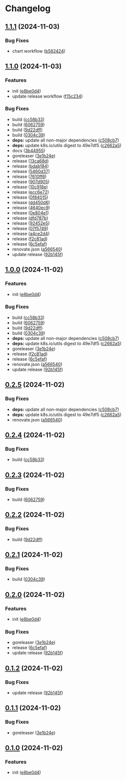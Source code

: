 # Changelog

## [1.1.1](https://github.com/cloudscalerio/cloudscaler/compare/v1.1.0...v1.1.1) (2024-11-03)


### Bug Fixes

* chart workflow ([b582424](https://github.com/cloudscalerio/cloudscaler/commit/b582424a04aaf12df991b3351f920517dd8e8cc3))

## [1.1.0](https://github.com/cloudscalerio/cloudscaler/compare/v1.0.0...v1.1.0) (2024-11-03)


### Features

* init ([e8be0d4](https://github.com/cloudscalerio/cloudscaler/commit/e8be0d4f0a343363081908bf2a4e694d463ef676))
* update release workflow ([f15c234](https://github.com/cloudscalerio/cloudscaler/commit/f15c23425b78b8985445e487800b1069f3e40429))


### Bug Fixes

* build ([cc58b33](https://github.com/cloudscalerio/cloudscaler/commit/cc58b33b39169a3ed88c61ba5e8546ace6f80025))
* build ([6062759](https://github.com/cloudscalerio/cloudscaler/commit/6062759a537b92c29da17bd9753429030cb3327f))
* build ([9d22dff](https://github.com/cloudscalerio/cloudscaler/commit/9d22dff7ce17e1d5680519c58089efa8ea585b66))
* build ([0304c39](https://github.com/cloudscalerio/cloudscaler/commit/0304c3976d8649359b997a3cbde467e9eb0f4c00))
* **deps:** update all non-major dependencies ([c508cb7](https://github.com/cloudscalerio/cloudscaler/commit/c508cb746f7bd0195db4efc853978a05c410055a))
* **deps:** update k8s.io/utils digest to 49e7df5 ([c2662a5](https://github.com/cloudscalerio/cloudscaler/commit/c2662a51e0a6cdb0aa3dbe0c52d474319f68a5e7))
* docs ([3b44955](https://github.com/cloudscalerio/cloudscaler/commit/3b44955889b2879e96238e7c8316642303a2ede2))
* goreleaser ([3e1b24e](https://github.com/cloudscalerio/cloudscaler/commit/3e1b24e78f0131f9a701c2bb0e4e7cee276a5cc1))
* release ([13ca68d](https://github.com/cloudscalerio/cloudscaler/commit/13ca68d7176bc2e5961a7bb69a29096814842bb0))
* release ([bdab184](https://github.com/cloudscalerio/cloudscaler/commit/bdab18409b7eea319690fa55304dd77647ecebb0))
* release ([5460d37](https://github.com/cloudscalerio/cloudscaler/commit/5460d374fa579ec49a058e5c69642f8da7912db0))
* release ([7610ff6](https://github.com/cloudscalerio/cloudscaler/commit/7610ff68bfa8d3007e14eab92577f9e1a9907931))
* release ([907d905](https://github.com/cloudscalerio/cloudscaler/commit/907d905f5163eefab06b48445f48c80076b21483))
* release ([10c918e](https://github.com/cloudscalerio/cloudscaler/commit/10c918eb5dd4e4e8d138b7e8bec80fb7d4ee1d40))
* release ([ecc6e72](https://github.com/cloudscalerio/cloudscaler/commit/ecc6e72c5730ece87109e4e633dfb324d40a9b3f))
* release ([0f84015](https://github.com/cloudscalerio/cloudscaler/commit/0f84015299183712df93b1237b3f71f94276ac75))
* release ([dd450d6](https://github.com/cloudscalerio/cloudscaler/commit/dd450d6a94535f40f8ae0aeb7387895eebb3e5b4))
* release ([4640ec9](https://github.com/cloudscalerio/cloudscaler/commit/4640ec97b907dddb2a88511263430ead9b3e1302))
* release ([0e804e1](https://github.com/cloudscalerio/cloudscaler/commit/0e804e1135ed106ab4f2e2117bfd97ae0b40799a))
* release ([dfd787b](https://github.com/cloudscalerio/cloudscaler/commit/dfd787bb8b93e4fef7f8fe9881baa2c725791875))
* release ([92452e5](https://github.com/cloudscalerio/cloudscaler/commit/92452e5f7904d11e610e71f68cedba106e466b20))
* release ([07f5749](https://github.com/cloudscalerio/cloudscaler/commit/07f5749a5857e16d4f9efa04eb00a8cf5dd742e4))
* release ([a4ce2d4](https://github.com/cloudscalerio/cloudscaler/commit/a4ce2d40873456499cd86be7d6374aaf3df38497))
* release ([f2c81ad](https://github.com/cloudscalerio/cloudscaler/commit/f2c81ad88481cccea6c20b1129cd4dbb536f20b9))
* release ([6c5efaf](https://github.com/cloudscalerio/cloudscaler/commit/6c5efaf92471487323e7a469dcf7257e7bcfea81))
* renovate.json ([a566540](https://github.com/cloudscalerio/cloudscaler/commit/a566540e8185bf650331881be07c63d19388655f))
* update release ([92b145f](https://github.com/cloudscalerio/cloudscaler/commit/92b145fc110751c65e60fccb5b3e563299b40243))

## [1.0.0](https://github.com/cloudscalerio/cloudscaler/compare/operator-v0.2.5...operator-v1.0.0) (2024-11-02)


### Features

* init ([e8be0d4](https://github.com/cloudscalerio/cloudscaler/commit/e8be0d4f0a343363081908bf2a4e694d463ef676))


### Bug Fixes

* build ([cc58b33](https://github.com/cloudscalerio/cloudscaler/commit/cc58b33b39169a3ed88c61ba5e8546ace6f80025))
* build ([6062759](https://github.com/cloudscalerio/cloudscaler/commit/6062759a537b92c29da17bd9753429030cb3327f))
* build ([9d22dff](https://github.com/cloudscalerio/cloudscaler/commit/9d22dff7ce17e1d5680519c58089efa8ea585b66))
* build ([0304c39](https://github.com/cloudscalerio/cloudscaler/commit/0304c3976d8649359b997a3cbde467e9eb0f4c00))
* **deps:** update all non-major dependencies ([c508cb7](https://github.com/cloudscalerio/cloudscaler/commit/c508cb746f7bd0195db4efc853978a05c410055a))
* **deps:** update k8s.io/utils digest to 49e7df5 ([c2662a5](https://github.com/cloudscalerio/cloudscaler/commit/c2662a51e0a6cdb0aa3dbe0c52d474319f68a5e7))
* goreleaser ([3e1b24e](https://github.com/cloudscalerio/cloudscaler/commit/3e1b24e78f0131f9a701c2bb0e4e7cee276a5cc1))
* release ([f2c81ad](https://github.com/cloudscalerio/cloudscaler/commit/f2c81ad88481cccea6c20b1129cd4dbb536f20b9))
* release ([6c5efaf](https://github.com/cloudscalerio/cloudscaler/commit/6c5efaf92471487323e7a469dcf7257e7bcfea81))
* renovate.json ([a566540](https://github.com/cloudscalerio/cloudscaler/commit/a566540e8185bf650331881be07c63d19388655f))
* update release ([92b145f](https://github.com/cloudscalerio/cloudscaler/commit/92b145fc110751c65e60fccb5b3e563299b40243))

## [0.2.5](https://github.com/cloudscalerio/cloudscaler/compare/v0.2.4...v0.2.5) (2024-11-02)


### Bug Fixes

* **deps:** update all non-major dependencies ([c508cb7](https://github.com/cloudscalerio/cloudscaler/commit/c508cb746f7bd0195db4efc853978a05c410055a))
* **deps:** update k8s.io/utils digest to 49e7df5 ([c2662a5](https://github.com/cloudscalerio/cloudscaler/commit/c2662a51e0a6cdb0aa3dbe0c52d474319f68a5e7))
* renovate.json ([a566540](https://github.com/cloudscalerio/cloudscaler/commit/a566540e8185bf650331881be07c63d19388655f))

## [0.2.4](https://github.com/cloudscalerio/cloudscaler/compare/v0.2.3...v0.2.4) (2024-11-02)


### Bug Fixes

* build ([cc58b33](https://github.com/cloudscalerio/cloudscaler/commit/cc58b33b39169a3ed88c61ba5e8546ace6f80025))

## [0.2.3](https://github.com/cloudscalerio/cloudscaler/compare/v0.2.2...v0.2.3) (2024-11-02)


### Bug Fixes

* build ([6062759](https://github.com/cloudscalerio/cloudscaler/commit/6062759a537b92c29da17bd9753429030cb3327f))

## [0.2.2](https://github.com/cloudscalerio/cloudscaler/compare/v0.2.1...v0.2.2) (2024-11-02)


### Bug Fixes

* build ([9d22dff](https://github.com/cloudscalerio/cloudscaler/commit/9d22dff7ce17e1d5680519c58089efa8ea585b66))

## [0.2.1](https://github.com/cloudscalerio/cloudscaler/compare/v0.2.0...v0.2.1) (2024-11-02)


### Bug Fixes

* build ([0304c39](https://github.com/cloudscalerio/cloudscaler/commit/0304c3976d8649359b997a3cbde467e9eb0f4c00))

## [0.2.0](https://github.com/cloudscalerio/cloudscaler/compare/v0.1.2...v0.2.0) (2024-11-02)


### Features

* init ([e8be0d4](https://github.com/cloudscalerio/cloudscaler/commit/e8be0d4f0a343363081908bf2a4e694d463ef676))


### Bug Fixes

* goreleaser ([3e1b24e](https://github.com/cloudscalerio/cloudscaler/commit/3e1b24e78f0131f9a701c2bb0e4e7cee276a5cc1))
* release ([6c5efaf](https://github.com/cloudscalerio/cloudscaler/commit/6c5efaf92471487323e7a469dcf7257e7bcfea81))
* update release ([92b145f](https://github.com/cloudscalerio/cloudscaler/commit/92b145fc110751c65e60fccb5b3e563299b40243))

## [0.1.2](https://github.com/cloudscalerio/cloudscaler/compare/v0.1.1...v0.1.2) (2024-11-02)


### Bug Fixes

* update release ([92b145f](https://github.com/cloudscalerio/cloudscaler/commit/92b145fc110751c65e60fccb5b3e563299b40243))

## [0.1.1](https://github.com/cloudscalerio/cloudscaler/compare/v0.1.0...v0.1.1) (2024-11-02)


### Bug Fixes

* goreleaser ([3e1b24e](https://github.com/cloudscalerio/cloudscaler/commit/3e1b24e78f0131f9a701c2bb0e4e7cee276a5cc1))

## [0.1.0](https://github.com/cloudscalerio/cloudscaler/compare/v0.0.1...v0.1.0) (2024-11-02)


### Features

* init ([e8be0d4](https://github.com/cloudscalerio/cloudscaler/commit/e8be0d4f0a343363081908bf2a4e694d463ef676))
